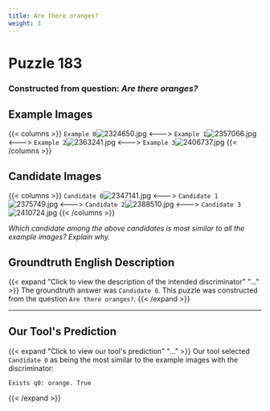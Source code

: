 ```yaml
---
title: Are there oranges?
weight: 3
---
```


# Puzzle 183
### Constructed from question: _Are there oranges?_


## Example Images
{{< columns >}}
`Example 0`![2324650.jpg](/gqa_images/2324650.jpg)
<--->
`Example 1`![2357066.jpg](/gqa_images/2357066.jpg)
<--->
`Example 2`![2363241.jpg](/gqa_images/2363241.jpg)
<--->
`Example 3`![2406737.jpg](/gqa_images/2406737.jpg)
{{< /columns >}}

## Candidate Images
{{< columns >}}
`Candidate 0`![2347141.jpg](/gqa_images/2347141.jpg)
<--->
`Candidate 1`![2375749.jpg](/gqa_images/2375749.jpg)
<--->
`Candidate 2`![2388510.jpg](/gqa_images/2388510.jpg)
<--->
`Candidate 3`![2410724.jpg](/gqa_images/2410724.jpg)
{{< /columns >}}

*Which candidate among the above candidates is most similar to all the example images? Explain why.*

## Groundtruth English Description

{{< expand "Click to view the description of the intended discriminator" "..." >}}
The groundtruth answer was `Candidate 0`. This puzzle was constructed from the question `Are there oranges?`.
{{< /expand >}}

---

## Our Tool's Prediction

{{< expand "Click to view our tool's prediction" "..." >}}
Our tool selected `Candidate 0` as being the most similar to the example images with the discriminator:
```plaintext
Exists q0: orange. True
```
{{< /expand >}}
